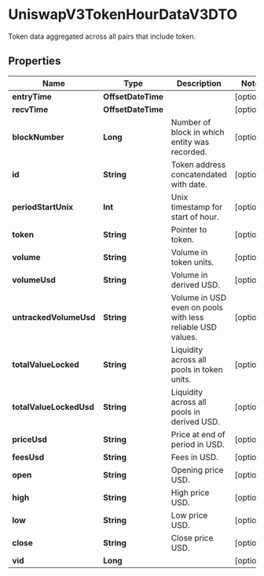 

# UniswapV3TokenHourDataV3DTO

Token data aggregated across all pairs that include token.

## Properties

Name | Type | Description | Notes
------------ | ------------- | ------------- | -------------
**entryTime** | **OffsetDateTime** |  |  [optional]
**recvTime** | **OffsetDateTime** |  |  [optional]
**blockNumber** | **Long** | Number of block in which entity was recorded. |  [optional]
**id** | **String** | Token address concatendated with date. |  [optional]
**periodStartUnix** | **Int** | Unix timestamp for start of hour. |  [optional]
**token** | **String** | Pointer to token. |  [optional]
**volume** | **String** | Volume in token units. |  [optional]
**volumeUsd** | **String** | Volume in derived USD. |  [optional]
**untrackedVolumeUsd** | **String** | Volume in USD even on pools with less reliable USD values. |  [optional]
**totalValueLocked** | **String** | Liquidity across all pools in token units. |  [optional]
**totalValueLockedUsd** | **String** | Liquidity across all pools in derived USD. |  [optional]
**priceUsd** | **String** | Price at end of period in USD. |  [optional]
**feesUsd** | **String** | Fees in USD. |  [optional]
**open** | **String** | Opening price USD. |  [optional]
**high** | **String** | High price USD. |  [optional]
**low** | **String** | Low price USD. |  [optional]
**close** | **String** | Close price USD. |  [optional]
**vid** | **Long** |  |  [optional]



